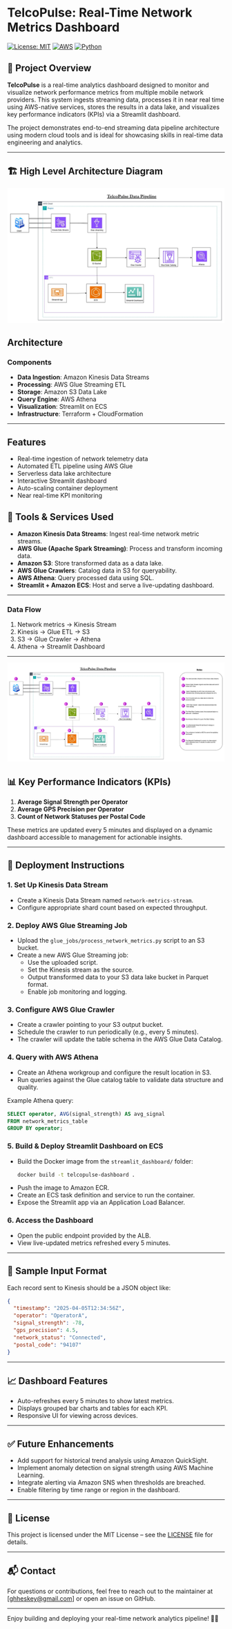 # TelcoPulse: Real-Time Network Metrics Dashboard
[![License: MIT](https://img.shields.io/badge/License-MIT-yellow.svg)](https://opensource.org/licenses/MIT)
[![AWS](https://img.shields.io/badge/AWS-Powered-orange)](https://aws.amazon.com/)
[![Python](https://img.shields.io/badge/Python-3.8%2B-blue)](https://www.python.org/)

## 📌 Project Overview

**TelcoPulse** is a real-time analytics dashboard designed to monitor and visualize network performance metrics from multiple mobile network providers. This system ingests streaming data, processes it in near real time using AWS-native services, stores the results in a data lake, and visualizes key performance indicators (KPIs) via a Streamlit dashboard.

The project demonstrates end-to-end streaming data pipeline architecture using modern cloud tools and is ideal for showcasing skills in real-time data engineering and analytics.

---

## 🏗️ High Level Architecture Diagram
![High Level Architecture](assets/images/high_level_architecture_diagram.jpg)
## Architecture

### Components
- **Data Ingestion**: Amazon Kinesis Data Streams
- **Processing**: AWS Glue Streaming ETL
- **Storage**: Amazon S3 Data Lake
- **Query Engine**: AWS Athena
- **Visualization**: Streamlit on ECS
- **Infrastructure**: Terraform + CloudFormation


---

## Features

- Real-time ingestion of network telemetry data
- Automated ETL pipeline using AWS Glue
- Serverless data lake architecture
- Interactive Streamlit dashboard
- Auto-scaling container deployment
- Near real-time KPI monitoring

## 🔧 Tools & Services Used

- **Amazon Kinesis Data Streams**: Ingest real-time network metric streams.
- **AWS Glue (Apache Spark Streaming)**: Process and transform incoming data.
- **Amazon S3**: Store transformed data as a data lake.
- **AWS Glue Crawlers**: Catalog data in S3 for queryability.
- **AWS Athena**: Query processed data using SQL.
- **Streamlit + Amazon ECS**: Host and serve a live-updating dashboard.

---
### Data Flow
1. Network metrics → Kinesis Stream
2. Kinesis → Glue ETL → S3
3. S3 → Glue Crawler → Athena
4. Athena → Streamlit Dashboard
---

![Detailed Level Architecture](assets/images/architecture_diagram-detailed.jpg)

## 📊 Key Performance Indicators (KPIs)

1. **Average Signal Strength per Operator**
2. **Average GPS Precision per Operator**
3. **Count of Network Statuses per Postal Code**

These metrics are updated every 5 minutes and displayed on a dynamic dashboard accessible to management for actionable insights.

---

## 🚀 Deployment Instructions

### 1. **Set Up Kinesis Data Stream**
- Create a Kinesis Data Stream named `network-metrics-stream`.
- Configure appropriate shard count based on expected throughput.

### 2. **Deploy AWS Glue Streaming Job**
- Upload the `glue_jobs/process_network_metrics.py` script to an S3 bucket.
- Create a new AWS Glue Streaming job:
  - Use the uploaded script.
  - Set the Kinesis stream as the source.
  - Output transformed data to your S3 data lake bucket in Parquet format.
  - Enable job monitoring and logging.

### 3. **Configure AWS Glue Crawler**
- Create a crawler pointing to your S3 output bucket.
- Schedule the crawler to run periodically (e.g., every 5 minutes).
- The crawler will update the table schema in the AWS Glue Data Catalog.

### 4. **Query with AWS Athena**
- Create an Athena workgroup and configure the result location in S3.
- Run queries against the Glue catalog table to validate data structure and quality.

Example Athena query:
```sql
SELECT operator, AVG(signal_strength) AS avg_signal
FROM network_metrics_table
GROUP BY operator;
```

### 5. **Build & Deploy Streamlit Dashboard on ECS**
- Build the Docker image from the `streamlit_dashboard/` folder:
  ```bash
  docker build -t telcopulse-dashboard .
  ```
- Push the image to Amazon ECR.
- Create an ECS task definition and service to run the container.
- Expose the Streamlit app via an Application Load Balancer.

### 6. **Access the Dashboard**
- Open the public endpoint provided by the ALB.
- View live-updated metrics refreshed every 5 minutes.

---

## 🧪 Sample Input Format

Each record sent to Kinesis should be a JSON object like:

```json
{
  "timestamp": "2025-04-05T12:34:56Z",
  "operator": "OperatorA",
  "signal_strength": -78,
  "gps_precision": 4.5,
  "network_status": "Connected",
  "postal_code": "94107"
}
```

---

## 📈 Dashboard Features

- Auto-refreshes every 5 minutes to show latest metrics.
- Displays grouped bar charts and tables for each KPI.
- Responsive UI for viewing across devices.

---

## ✅ Future Enhancements

- Add support for historical trend analysis using Amazon QuickSight.
- Implement anomaly detection on signal strength using AWS Machine Learning.
- Integrate alerting via Amazon SNS when thresholds are breached.
- Enable filtering by time range or region in the dashboard.

---

## 📝 License

This project is licensed under the MIT License – see the [LICENSE](LICENSE) file for details.

---

## 📬 Contact

For questions or contributions, feel free to reach out to the maintainer at [ghheskey@gmail.com] or open an issue on GitHub.

---

Enjoy building and deploying your real-time network analytics pipeline! 🚀📡